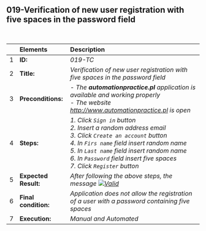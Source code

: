 ## 019-Verification of new user registration with five spaces in the password field

<br>

|     | Elements             | Description                                                                                                                                                                                                                                                                               |
| :-- | :------------------- | :---------------------------------------------------------------------------------------------------------------------------------------------------------------------------------------------------------------------------------------------------------------------------------------- |
| 1   | **ID:**              | _019-TC_                                                                                                                                                                                                                                                                                  |
| 2   | **Title:**           | _Verification of new user registration with five spaces in the password field_                                                                                                                                                                                                            |
| 3   | **Preconditions:**   | _- The **automationpractice.pl** application is available and working properly <br> - The website http://www.automationpractice.pl is open_                                                                                                                                               |
| 4   | **Steps:**           | _1. Click `Sign in` button <br> 2. Insert a random address email <br> 3. Click `Create an account` button <br> 4. In `Firs name` field insert random name <br> 5. In `Last name` field insert random name <br> 6. In `Password` field insert five spaces <br> 7. Click `Register` button_ |
| 5   | **Expected Result:** | _After following the above steps, the message [![Valid](https://img.shields.io/badge/There%20is%201%20error-f3515c)](#)_                                                                                                                                                                  |
| 6   | **Final condition:** | _Application does not allow the registration of a user with a password containing five spaces_                                                                                                                                                                                            |
| 7   | **Execution:**       | _Manual and Automated_                                                                                                                                                                                                                                                                    |
